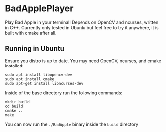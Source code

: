 # BadApplePlayer
Play Bad Apple in your terminal! Depends on OpenCV and ncurses, written in C++. Currently only tested in Ubuntu but feel free to try it anywhere, it is built with cmake after all.

## Running in Ubuntu
Ensure you distro is up to date. You may need OpenCV, ncurses, and cmake installed:
~~~
sudo apt install libopencv-dev
sudo apt install cmake
sudo apt-get install libncurses-dev
~~~

Inside of the base directory run the following commands:
~~~
mkdir build
cd build
cmake .. 
make
~~~

You can now run the `./BadApple` binary inside the `build` directory
